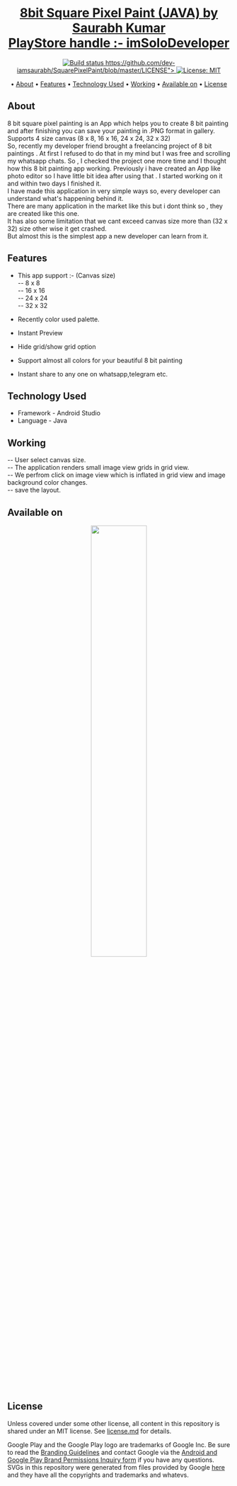 <p>
    <h1 align="center">
        <a href="https://play.google.com/store/apps/details?id=com.mac.squarepixelpaint">
            8bit Square Pixel Paint (JAVA) by Saurabh Kumar<br>PlayStore handle :- imSoloDeveloper
        </a>
    </h1>
</p>


<p align="center">
    <a href="https://play.google.com/store/apps/details?id=com.mac.squarepixelpaint">
        <img src="https://travis-ci.org/steverichey/google-play-badge-svg.svg?branch=master" alt="Build status">
    </a>
    <a href="https://github.com/dev-iamsaurabh/SquarePixelPaint/blob/master/LICENSE">
https://github.com/dev-iamsaurabh/SquarePixelPaint/blob/master/LICENSE">
        <img src="https://img.shields.io/badge/License-MIT-lightgrey.svg" alt="License: MIT">
    </a>
</p>

<p align="center">
  • <a href="#about">About</a>
  • <a href="#features">Features</a>
  • <a href="#technology-used">Technology Used</a>
  • <a href="#working">Working</a>
  • <a href="#available-on">Available on</a>
  • <a href="#license">License</a>


</p>



## About
8 bit square pixel painting is an App which helps you to create 8 bit painting and after finishing you can save your painting in .PNG format in gallery.<br>
Supports 4 size canvas (8 x 8, 16 x 16, 24 x 24, 32 x 32)<br>
So, recently my developer friend brought a freelancing project of 8 bit paintings . At first I refused to do that in my mind but I was free and scrolling my whatsapp
chats. So , I checked the project one more time and I thought how this 8 bit painting app working. Previously i have created an App like photo editor so I have little
bit idea after using that . I started working on it and within two days I finished it.<br>
I have made this application in very simple ways so, every developer can understand what's happening behind it.<br>
There are many application in the market like this but i dont think so , they are created like this one.<br>
It has also some limitation that we cant exceed canvas size more than (32 x 32) size other wise it get crashed.<br>
But almost this is the simplest app  a new developer can learn from it.<br>


## Features
* This app support :- (Canvas size)<br>
-- 8 x 8<br>
-- 16 x 16<br>
-- 24 x 24<br>
-- 32 x 32<br>

* Recently color used palette.<br>
* Instant Preview<br>
* Hide grid/show grid option<br>
* Support almost all colors for your beautiful 8 bit painting
* Instant share to any one on whatsapp,telegram etc.<br>


## Technology Used
* Framework - Android Studio
* Language - Java

## Working
-- User select canvas size.<br>
-- The application renders small image view grids in grid view.<br>
-- We perfrom click on image view which is inflated in grid view and image background color changes.<br>
-- save the layout.<br>



## Available on

<p align="center">
<a href="https://play.google.com/store/apps/details?id=com.mac.squarepixelpaint">
<img src="https://cdn.jsdelivr.net/gh/dev-iamsaurabh/BMICalculator/play.svg" width="50%">
</a>
</p>


## License

Unless covered under some other license, all content in this repository is shared under an MIT license. See [license.md](./license.md) for details.

Google Play and the Google Play logo are trademarks of Google Inc. Be sure to read the [Branding Guidelines](https://developer.android.com/distribute/tools/promote/brand.html) and contact Google via the [Android and Google Play Brand Permissions Inquiry form](https://support.google.com/googleplay/contact/brand_developer) if you have any questions. SVGs in this repository were generated from files provided by Google [here](https://play.google.com/intl/en_us/badges/) and they have all the copyrights and trademarks and whatevs.

  
